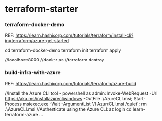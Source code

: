 # terraform-starter


### terraform-docker-demo
REF: https://learn.hashicorp.com/tutorials/terraform/install-cli?in=terraform/azure-get-started

cd terraform-docker-demo
terraform init
terraform apply

//localhost:8000
//docker ps
//terraform destroy

### build-infra-with-azure
REF: https://learn.hashicorp.com/tutorials/terraform/azure-build

//Install the Azure CLI tool - powershell as admin: Invoke-WebRequest -Uri https://aka.ms/installazurecliwindows -OutFile .\AzureCLI.msi; Start-Process msiexec.exe -Wait -ArgumentList '/I AzureCLI.msi /quiet'; rm .\AzureCLI.msi
//Authenticate using the Azure CLI: az login
cd learn-terraform-azure
...